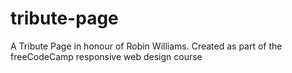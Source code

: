 # tribute-page
A Tribute Page in honour of Robin Williams. Created as part of the freeCodeCamp responsive web design course
